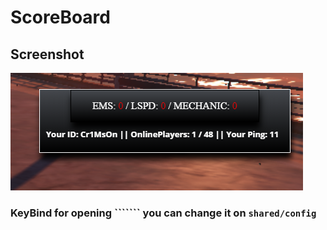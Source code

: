 # ScoreBoard

## Screenshot
![image](./screens/1.png)

### KeyBind for opening ``````` you can change it on ```shared/config```
